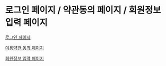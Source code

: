 # 로그인 페이지 / 약관동의 페이지 / 회원정보 입력 페이지

<div> 
  <p><a href="">로그인 페이지<p>
  <p><a href="">이용약관 동의 페이지<p>
  <p><a href="">회원정보 입력 페이지<p>
</div>

  
